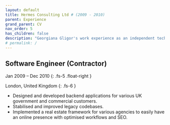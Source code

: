 ```yaml
---
layout: default
title: Hermes Consulting Ltd # (2009 - 2010)
parent: Experience
grand_parent: CV
nav_order: 5
has_children: false
description: "Georgiana Gligor's work experience as an independent technical contractor in London"
# permalink: /
---
```


## Software Engineer (Contractor)

Jan 2009 – Dec 2010
{: .fs-5 .float-right }

London, United Kingdom
{: .fs-6 }

- Designed and developed backend applications for various UK government and commercial customers. 
- Stabilised and improved legacy codebases.
- Implemented a real estate framework for various agencies to easily have an online presence with optimised workflows and SEO.
